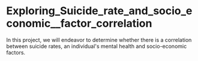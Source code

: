 # Exploring_Suicide_rate_and_socio_economic__factor_correlation
In this project, we will endeavor to determine whether there is a correlation between suicide rates, an individual's mental health and socio-economic factors. 
